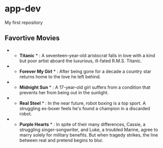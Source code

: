 # app-dev
My first repository
## Favortive Movies

- * **Titanic** *
: A seventeen-year-old aristocrat falls in love with a kind but poor artist aboard the luxurious, ill-fated R.M.S. Titanic.
- * **Forever My Girl** *
: After being gone for a decade a country star returns home to the love he left behind.
- * **Midnight Sun** *
: A 17-year-old girl suffers from a condition that prevents her from being out in the sunlight.
- * **Real Steel** *
: In the near future, robot boxing is a top sport. A struggling ex-boxer feels he's found a champion in a discarded robot.
- * **Purple Hearts** *
: In spite of their many differences, Cassie, a struggling singer-songwriter, and Luke, a troubled Marine, agree to marry solely for military benefits. But when tragedy strikes, the line between real and pretend begins to blur.
